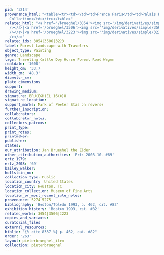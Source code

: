 ```yaml
---
pid: '3214'
provenance_html: "<table><tr><td></td><td>France Paris</td><td>Palais Royal Collection</td></tr><tr><td></td><td>England</td><td>Private
  Collection</td></tr></table>"
related_html: "<a href='/brueghel/3054'><img src='/img/derivatives/simple/3054/thumbnail.jpg'
  /></a>|<a href='/brueghel/3506'><img src='/img/derivatives/simple/3506/thumbnail.jpg'
  /></a>|<a href='/brueghel/3223'><img src='/img/derivatives/simple/3223/thumbnail.jpg'
  /></a>"
related_ids: 3054|3506|3223
label: Forest Landscape with Travelers
object_type: Painting
genre: Landscape
tags: Traveling Cattle Dog Horse Forest Road Wagon
realdate: '1608'
height_cm: '33.7'
width_cm: '48.3'
diameter_cm:
plate_dimensions:
support:
drawing_medium:
signature: BRU(EGH)EL 16(0)8
signature_location:
support_marks: Mark of Peeter Stas on reverse
further_inscription:
collaborators:
collaborator_notes:
collectors_patrons:
print_type:
print_notes:
printmaker:
publisher:
states:
our_attribution: Jan Brueghel the Elder
other_attribution_authorities: 'Ertz 2008-10, #69'
ertz_1979:
ertz_2008: '69'
bailey_walker:
hollstein_no:
collection_type: Public
location_country: United States
location_city: Houston, TX
location_collection: Museum of Fine Arts
location_or_most_recent_sale_notes:
provenance: 5274|5275
bibliography: 'Boston/Toledo 1993, p. 462, cat. #82'
exhibition_history: 'Boston 1993, cat. #82'
related_works: 3054|3506|3223
copies_and_variants:
curatorial_files:
external_resources:
biblio: "{% cite 8337 %} p. 462, cat. #82"
order: '263'
layout: pieterbrueghel_item
collection: pieterbrueghel
---
```

